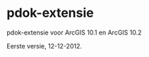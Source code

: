 pdok-extensie
=============

pdok-extensie voor ArcGIS 10.1 en ArcGIS 10.2

Eerste versie, 12-12-2012. 
